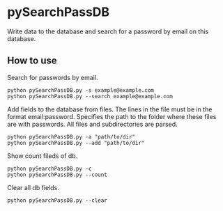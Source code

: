 # pySearchPassDB
Write data to the database and search for a password by email on this database.
## How to use
Search for passwords by email.
```
python pySearchPassDB.py -s example@example.com
python pySearchPassDB.py --search example@example.com
```
Add fields to the database from files. The lines in the file must be in the format email:password. Specifies the path to the folder where these files are with passwords. All files and subdirectories are parsed.
```
python pySearchPassDB.py -a "path/to/dir"
python pySearchPassDB.py --add "path/to/dir"
```
Show count fileds of db.
```
python pySearchPassDB.py -c
python pySearchPassDB.py --count
```
Clear all db fields.
```
python pySearchPassDB.py --clear
```